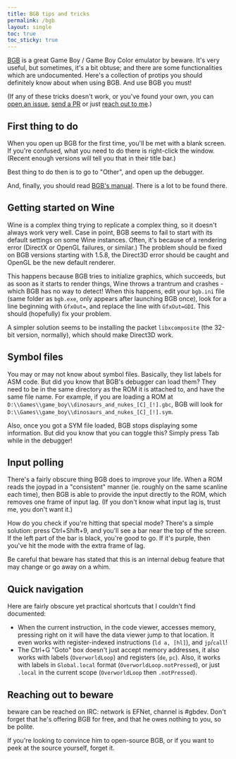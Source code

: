 ```yaml
---
title: BGB tips and tricks
permalink: /bgb
layout: single
toc: true
toc_sticky: true
---
```


[BGB](https://bgb.bircd.org) is a great Game Boy / Game Boy Color emulator by beware. It's very useful, but sometimes, it's a bit obtuse; and there are some functionalities which are undocumented. Here's a collection of protips you should definitely know about when using BGB. And use BGB you must!

(If any of these tricks doesn't work, or you've found your own, you can [open an issue](https://github.com/ISSOtm/issotm.github.io/issues), [send a PR](https://github.com/ISSOtm/issotm.github.io) or just [reach out to me](mailto:eldredhabert0@gmail.com).)


## First thing to do

When you open up BGB for the first time, you'll be met with a blank screen. If you're confused, what you need to do there is right-click the window. (Recent enough versions will tell you that in their title bar.)

Best thing to do then is to go to "Other", and open up the debugger.

And, finally, you should read [BGB's manual](https://bgb.bircd.org/manual.html). There is a lot to be found there.


## Getting started on Wine

Wine is a complex thing trying to replicate a complex thing, so it doesn't always work very well. Case in point, BGB seems to fail to start with its default settings on some Wine instances. Often, it's because of a rendering error (DirectX or OpenGL failures, or similar.) The problem should be fixed on BGB versions starting with 1.5.8, the Direct3D error should be caught and OpenGL be the new default renderer.

This happens because BGB tries to initialize graphics, which succeeds, but as soon as it starts to render things, Wine throws a trantrum and crashes - which BGB has no way to detect! When this happens, edit your `bgb.ini` file (same folder as `bgb.exe`, only appears after launching BGB once), look for a line beginning with `GfxOut=`, and replace the line with `GfxOut=GDI`. This should (hopefully) fix your problem.

A simpler solution seems to be installing the packet `libxcomposite` (the 32-bit version, normally), which should make Direct3D work.


## Symbol files

You may or may not know about symbol files. Basically, they list labels for ASM code. But did you know that BGB's debugger can load them? They need to be in the same directory as the ROM it is attached to, and have the same file name. For example, if you are loading a ROM at `D:\\Games\\game_boy\\dinosaurs_and_nukes_[C]_[!].gbc`, BGB will look for `D:\\Games\\game_boy\\dinosaurs_and_nukes_[C]_[!].sym`.

Also, once you got a SYM file loaded, BGB stops displaying some information. But did you know that you can toggle this? Simply press Tab while in the debugger!


## Input polling

There's a fairly obscure thing BGB does to improve your life. When a ROM reads the joypad in a "consistent" manner (ie. roughly on the same scanline each time), then BGB is able to provide the input directly to the ROM, which removes one frame of input lag. (If you don't know what input lag is, trust me, you don't want it.)

How do you check if you're hitting that special mode? There's a simple solution: press Ctrl+Shift+9, and you'll see a bar near the top of the screen. If the left part of the bar is black, you're good to go. If it's purple, then you've hit the mode with the extra frame of lag.

Be careful that beware has stated that this is an internal debug feature that may change or go away on a whim.


## Quick navigation

Here are fairly obscure yet practical shortcuts that I couldn't find documented:

- When the current instruction, in the code viewer, accesses memory, pressing right on it will have the data viewer jump to that location. It even works with register-indexed instructions (`ld a, [hl]`), and `jp`/`call`!
- The Ctrl+G "Goto" box doesn't just accept memory addresses, it also works with labels (`OverworldLoop`) and registers (`de`, `pc`). Also, it works with labels in `Global.local` format (`OverworldLoop.notPressed`), or just `.local` in the current scope (`OverworldLoop` then `.notPressed`).


## Reaching out to beware

beware can be reached on IRC: network is EFNet, channel is #gbdev. Don't forget that he's offering BGB for free, and that he owes nothing to you, so be polite.

If you're looking to convince him to open-source BGB, or if you want to peek at the source yourself, forget it.
